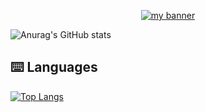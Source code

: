 <!-- Banner -->
<p align="center">
  <a href="https://github.com/Emiliano-Blackbird">
    <img src="https://github.com/user-attachments/assets/430ec43f-6363-49be-8dec-a09b7e5286e8" alt="my banner">
  </a>
</p>

<!-- GitHub Stats -->  
![Anurag's GitHub stats](https://github-readme-stats.vercel.app/api?username=Emiliano-Blackbird&show_icons=true&theme=tokyonight)

## ⌨️ Languages 
[![Top Langs](https://github-readme-stats.vercel.app/api/top-langs/?username=Emiliano-Blackbird&layout=compact&theme=tokyonight)](https://github.com/Emiliano-Blackbird/github-readme-stats)
